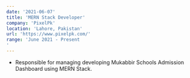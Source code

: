 ```yaml
---
date: '2021-06-07'
title: 'MERN Stack Developer'
company: 'PixelPk'
location: 'Lahore, Pakistan'
url: 'https://www.pixelpk.com/'
range: 'June 2021 - Present
'
---
```


- Responsible for managing developing Mukabbir Schools Admission Dashboard using MERN Stack.
